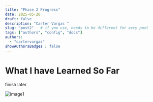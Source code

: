 ```yaml
---
title: "Phase 2 Progress"
date: 2025-05-26
draft: false
description: "Carter Vargas "
slug: "post2"   # if you use, needs to be different for eery post
tags: ["authors", "config", "docs"]
authors:
  - "cartervargas"
showAuthorsBadges : false
---
```


# What I have Learned So Far

finish later

![image1](https://i.ibb.co/tw60rHC2/IMG-0626.jpg)


